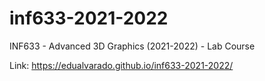 # inf633-2021-2022
INF633 - Advanced 3D Graphics (2021-2022) - Lab Course

Link: https://edualvarado.github.io/inf633-2021-2022/

